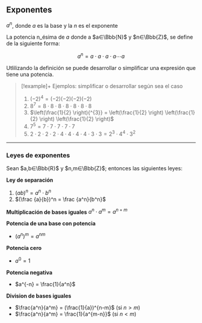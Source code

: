 ## Exponentes

$a^n$, donde $a$ es la base y la $n$ es  el exponente

La potencia n_ésima de $a$ donde a $a∈\Bbb{N}$ y $n∈\Bbb{Z}$, se define de la siguiente forma:

$$a^{n} = a⋅a⋅a⋅a\cdots a \tag{n veces}$$


Utlilizando la definición se puede desarrollar o simplificar una expresión que tiene una potencia.

> [!example]+  Ejemplos: simplificar o desarrollar según sea el caso
> 
> 1. $(−2)^{4}=(−2)(−2)(−2)(−2)$
> 2. $8^{7} = 8⋅8⋅8⋅8⋅8⋅8⋅8$
> 3. $\left(\frac{1}{2} \right){^{3}} = \left(\frac{1}{2} \right) \left(\frac{1}{2} \right) \left(\frac{1}{2} \right)$
> 4. $7^{5} = 7⋅7⋅7⋅7⋅7$
> 5. $2⋅2⋅2⋅2⋅4⋅4⋅4⋅4⋅3⋅3 = 2^{3}⋅4^{4}⋅3^{2}$

---
### Leyes de exponentes

Sean $a,b∈\Bbb{R}$ y $n,m∈\Bbb{Z}$; entonces las siguientes leyes:

**Ley de separación** 
1. $(ab)^n = a^n ⋅ b^n$
2. $(\frac {a}{b})^n = \frac {a^n}{b^n}$

**Multiplicación de bases iguales** $a^n ⋅ a^m = a^{n+m}$

**Potencia de una base con potencia**

-   $(a^n)^m = a^{nm}$

**Potencia cero**

-   $a^0=1$

**Potencia negativa**

-   $a^{-n} = \frac{1}{a^n}$

**Division de bases iguales**

-   $\frac{a^n}{a^m} = (\frac{1}{a})^{n-m}$ (si $n>m$)
-   $\frac{a^n}{a^m} = \frac{1}{a^{m-n}}$ (si $n<m$)


<!-- https://drive.google.com/file/d/1iWAHh4FTUesBoYOq3ZN-C5ifV84A7obI/view -->